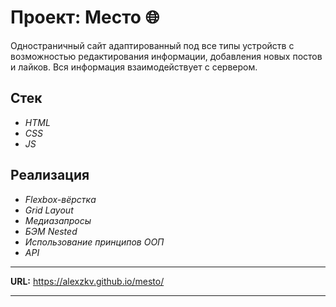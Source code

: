 # **Проект: Место** :globe_with_meridians:

Одностраничный сайт адаптированный под все типы устройств с возможностью редактирования информации, добавления новых постов и лайков.
Вся информация взаимодействует с сервером.

## Стек
- _HTML_
- _CSS_
- _JS_


## Реализация
- _Flexbox-вёрстка_
- _Grid Layout_
- _Медиазапросы_
- _БЭМ Nested_
- _Использование принципов ООП_
- _API_

***

__URL:__ https://alexzkv.github.io/mesto/

***

